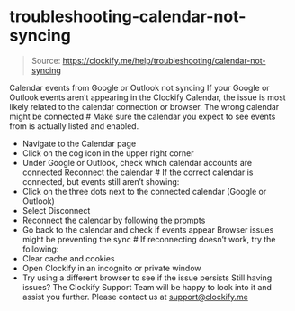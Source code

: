 # troubleshooting-calendar-not-syncing

> Source: https://clockify.me/help/troubleshooting/calendar-not-syncing

Calendar events from Google or Outlook not syncing
If your Google or Outlook events aren’t appearing in the Clockify Calendar, the issue is most likely related to the calendar connection or browser.
The wrong calendar might be connected #
Make sure the calendar you expect to see events from is actually listed and enabled.
- Navigate to the Calendar page
- Click on the cog icon in the upper right corner
- Under Google or Outlook, check which calendar accounts are connected
Reconnect the calendar #
If the correct calendar is connected, but events still aren’t showing:
- Click on the three dots next to the connected calendar (Google or Outlook)
- Select Disconnect
- Reconnect the calendar by following the prompts
- Go back to the calendar and check if events appear
Browser issues might be preventing the sync #
If reconnecting doesn’t work, try the following:
- Clear cache and cookies
- Open Clockify in an incognito or private window
- Try using a different browser to see if the issue persists
Still having issues? The Clockify Support Team will be happy to look into it and assist you further. Please contact us at support@clockify.me